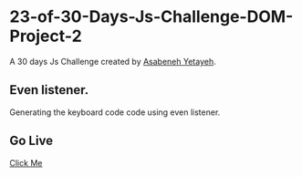 # 23-of-30-Days-Js-Challenge-DOM-Project-2

A 30 days Js Challenge created by <a href="https://www.linkedin.com/in/asabeneh/" target="blank">Asabeneh Yetayeh</a>.

## Even listener.

Generating the keyboard code code using even listener.

## Go Live

<a href="https://tituz175.github.io/23-of-30-Days-Js-Challenge-DOM-Project-2/" target="_blank">Click Me</a>
